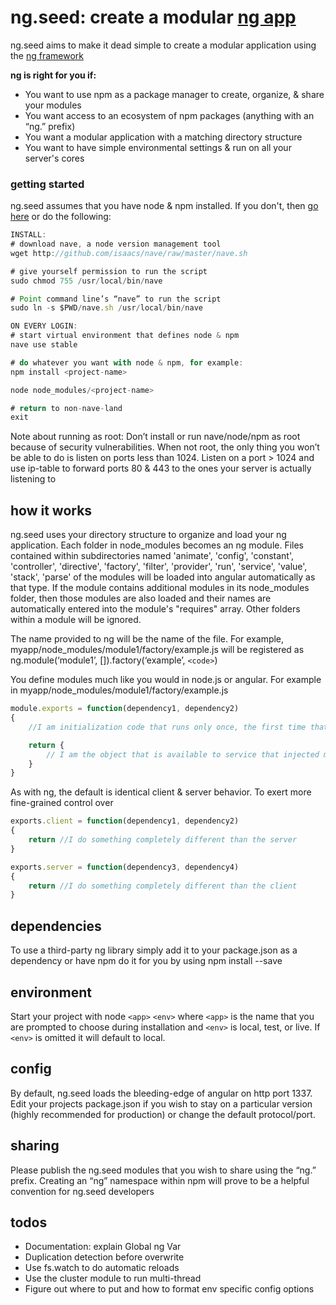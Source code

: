 # ng.seed: create a modular [ng app](https://github.com/ng-/ng)
ng.seed aims to make it dead simple to create a modular application using the [ng framework](https://github.com/ng-/ng)

**ng is right for you if:**
- You want to use npm as a package manager to create, organize, & share your modules
- You want access to an ecosystem of npm packages (anything with an “ng.” prefix)
- You want a modular application with a matching directory structure
- You want to have simple environmental settings & run on all your server's cores

### getting started
ng.seed assumes that you have node & npm installed.  If you don't, then [go here](https://gist.github.com/isaacs/579814) or do the following:
```javascript
INSTALL:
# download nave, a node version management tool
wget http://github.com/isaacs/nave/raw/master/nave.sh

# give yourself permission to run the script
sudo chmod 755 /usr/local/bin/nave

# Point command line’s “nave” to run the script
sudo ln -s $PWD/nave.sh /usr/local/bin/nave

ON EVERY LOGIN:
# start virtual environment that defines node & npm
nave use stable

# do whatever you want with node & npm, for example:
npm install <project-name>

node node_modules/<project-name>

# return to non-nave-land
exit
```
Note about running as root:
Don’t install or run nave/node/npm as root because of security vulnerabilities. When not root, the only thing you won’t be able to do is listen on ports less than 1024.  Listen on a port > 1024 and use ip-table to forward ports 80 & 443 to the ones your server is actually listening to

## how it works
ng.seed uses your directory structure to organize and load your ng application. Each folder in node_modules becomes an ng module.  Files contained within subdirectories named 'animate', 'config', 'constant', 'controller', 'directive', 'factory', 'filter', 'provider', 'run', 'service', 'value', 'stack', 'parse' of the modules will be loaded into  angular automatically as that type. If the module contains additional modules in its node_modules folder, then those modules are also loaded and their names are automatically entered into the module's "requires" array.  Other folders within a module will be ignored.

The name provided to ng will be the name of the file. For example, myapp/node_modules/module1/factory/example.js will be registered as ng.module(‘module1’, []).factory(‘example’, `<code>`)

You define modules much like you would in node.js or angular.  For example in myapp/node_modules/module1/factory/example.js
```javascript
module.exports = function(dependency1, dependency2)
{
	//I am initialization code that runs only once, the first time that this factory is injected

	return {
		// I am the object that is available to service that injected me
	}
}
```

As with ng, the default is identical client & server behavior.  To exert more fine-grained control over
```javascript
exports.client = function(dependency1, dependency2)
{
	return //I do something completely different than the server
}

exports.server = function(dependency3, dependency4)
{
	return //I do something completely different than the client
}
```

## dependencies
To use a third-party ng library simply add it to your package.json as a dependency or have npm do it for you by using npm install --save <package-name>

## environment

Start your project with node `<app>` `<env>` where `<app>` is the name that you are prompted to choose during installation and `<env>` is local, test, or live.  If `<env>` is omitted it will default to local.

## config

By default, ng.seed loads the bleeding-edge of angular on http port 1337.  Edit your projects package.json if you wish to stay on a particular version (highly recommended for production) or change the default protocol/port.

## sharing

Please publish the ng.seed modules that you wish to share using the “ng.” prefix. Creating an “ng” namespace within npm will prove to be a helpful convention for ng.seed developers

## todos
- Documentation: explain Global ng Var
- Duplication detection before overwrite
- Use fs.watch to do automatic reloads
- Use the cluster module to run multi-thread
- Figure out where to put and how to format env specific config options
